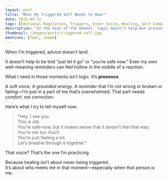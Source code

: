 ```yaml
---
layout: post
title: "What My Triggered Self Needs to Hear"
date: 2025-05-31
tags: [Emotional Regulation, Triggers, Inner Voice, Healing, Self-Compassion, Nervous System, Self-Soothing, Presence]
description: "In the heat of the moment, logic doesn’t help—but presence does."
thumbnail: /images/posts/triggered-self.jpg
emotions: [fear, shame]
---
```


When I’m triggered, advice doesn’t land.

It doesn’t help to be told “just let it go” or “you’re safe now.” Even my own well-meaning reminders can feel hollow in the middle of a reaction.

What I need in those moments isn’t logic. It’s **presence**.

A soft voice. A grounded energy. A reminder that I’m not wrong or broken or failing—I’m just in a part of me that’s overwhelmed. That part needs *comfort*, not correction.

Here’s what I try to tell myself now:

> “Hey. I see you.  
> This is old.  
> You’re safe now, but it makes sense that it doesn’t feel that way.  
> You’re not too much.  
> You’re just feeling a lot.  
> Let’s breathe through it together.”

That voice? That’s the one I’m practicing.

Because healing isn’t about never being triggered.  
It’s about who meets me in that moment—especially when that person is me.
